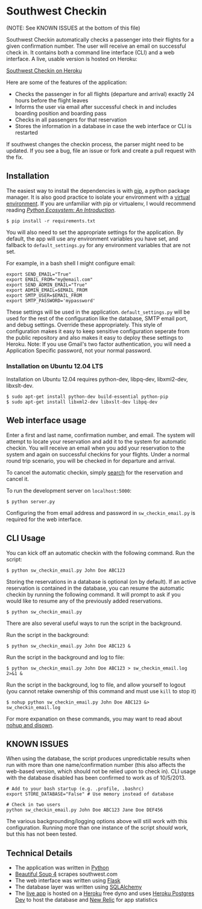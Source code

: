 # Southwest Checkin #

(NOTE: See KNOWN ISSUES at the bottom of this file)

Southwest Checkin automatically checks a passenger into their flights for a given confirmation number. The user will receive an email on successful check in. It contains both a command line interface (CLI) and a web interface. A live, usable version is hosted on Heroku:

[Southwest Checkin on Heroku](http://southwest-checkin.herokuapp.com/)

Here are some of the features of the application:

* Checks the passenger in for all flights (departure and arrival) exactly 24 hours before the flight leaves
* Informs the user via email after successful check in and includes boarding position and boarding pass
* Checks in all passengers for that reservation
* Stores the information in a database in case the web interface or CLI is restarted

If southwest changes the checkin process, the parser might need to be updated. If you see a bug, file an issue or fork and create a pull request with the fix.


## Installation ##

The easiest way to install the dependencies is with [pip](http://pypi.python.org/pypi/pip), a python package manager. It is also good practice to isolate your environment with a [virtual environment](http://www.virtualenv.org/en/latest/). If you are unfamiliar with pip or virtualenv, I would recommend reading _[Python Ecosystem: An Introduction](http://mirnazim.org/writings/python-ecosystem-introduction/)_.

    $ pip install -r requirements.txt

You will also need to set the appropriate settings for the application. By default, the app will use any environment variables you have set, and fallback to `default_settings.py` for any environment variables that are not set.

For example, in a bash shell I might configure email:

    export SEND_EMAIL="True"
    export EMAIL_FROM="my@email.com"
    export SEND_ADMIN_EMAIL="True"
    export ADMIN_EMAIL=$EMAIL_FROM
    export SMTP_USER=$EMAIL_FROM
    export SMTP_PASSWORD='mypassword'


These settings will be used in the application. `default_settings.py` will be used for the rest of the configuration like the database, SMTP email port, and debug settings. Override these appropriately. This style of configuration makes it easy to keep sensitive configuration seperate from the public repository and also makes it easy to deploy these settings to Heroku.
Note: If you use Gmail's two factor authentication, you will need a Application Specific password, not your normal password.


### Installation on Ubuntu 12.04 LTS ###

Installation on Ubuntu 12.04 requires python-dev, libpq-dev, libxml2-dev, libxslt-dev.

    $ sudo apt-get install python-dev build-essential python-pip
    $ sudo apt-get install libxml2-dev libxslt-dev libpq-dev


## Web interface usage ##

Enter a first and last name, confirmation number, and email. The system will attempt to locate your reservation and add it to the system for automatic checkin. You will receive an email when you add your reservation to the system and again on successful checkins for your flights. Under a normal round trip scenario, you will be checked in for departure and arrival.

To cancel the automatic checkin, simply [search](http://southwest-checkin.herokuapp.com/search) for the reservation and cancel it.

To run the development server on `localhost:5000`:

    $ python server.py

Configuring the from email address and password in `sw_checkin_email.py` is required for the web interface.


## CLI Usage ##

You can kick off an automatic checkin with the following command. Run the script:

    $ python sw_checkin_email.py John Doe ABC123

Storing the reservations in a database is optional (on by default). If an active reservation is contained in the database, you can resume the automatic checkin by running the following command. It will prompt to ask if you would like to resume any of the previously added reservations.

    $ python sw_checkin_email.py

There are also several useful ways to run the script in the background.

Run the script in the background:

    $ python sw_checkin_email.py John Doe ABC123 &

Run the script in the background and log to file:

    $ python sw_checkin_email.py John Doe ABC123 > sw_checkin_email.log 2>&1 &

Run the script in the background, log to file, and allow yourself to logout (you cannot retake ownership of this command and must use `kill` to stop it)

    $ nohup python sw_checkin_email.py John Doe ABC123 &> sw_checkin_email.log

For more expanation on these commands, you may want to read about [nohup and disown](http://www.basicallytech.com/blog/index.php?/archives/70-Shell-stuff-job-control-and-screen.html#bash_disown).

## KNOWN ISSUES ##

When using the database, the script produces unpredictable results when run
with more than one name/confirmation number (this also affects the web-based
version, which should not be relied upon to check in).  CLI usage with
the database disabled has been confirmed to work as of 10/5/2013.

    # Add to your bash startup (e.g. .profile, .bashrc)
    export STORE_DATABASE="False" # Use memory instead of database

    # Check in two users
    python sw_checkin_email.py John Doe ABC123 Jane Doe DEF456

The various backgrounding/logging options above will still work with this
configuration.  Running more than one instance of the script *should* work,
but this has not been tested.

## Technical Details ##

- The application was written in [Python](http://www.python.org/)
- [Beautiful Soup 4](http://www.crummy.com/software/BeautifulSoup/) scrapes southwest.com
- The web interface was written using [Flask](http://flask.pocoo.org/)
- The database layer was written using [SQLAlchemy](http://www.sqlalchemy.org/)
- The [live app](http://southwest-checkin.herokuapp.com/) is hosted on a [Heroku](http://www.heroku.com/) free dyno and uses [Heroku Postgres Dev](https://addons.heroku.com/heroku-postgresql) to host the database and [New Relic](https://addons.heroku.com/newrelic) for app statistics
